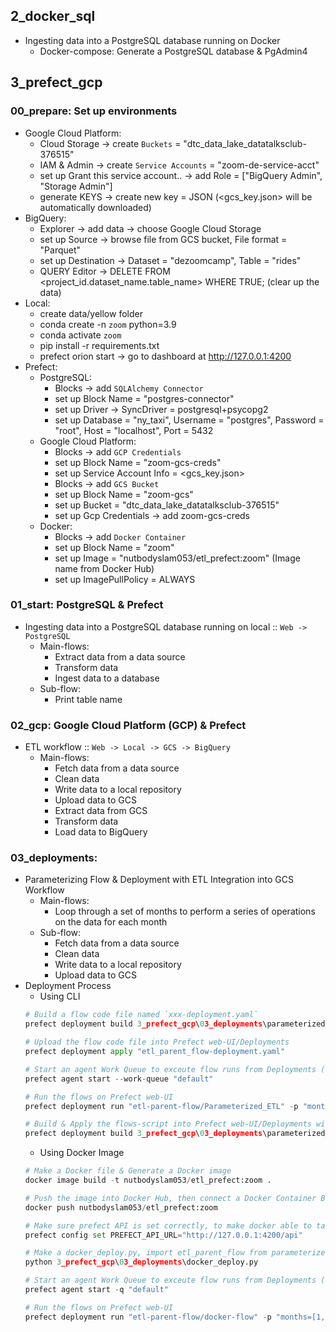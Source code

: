 ## 2_docker_sql
- Ingesting data into a PostgreSQL database running on Docker
    - Docker-compose: Generate a PostgreSQL database & PgAdmin4

## 3_prefect_gcp

### 00_prepare: Set up environments
- Google Cloud Platform:
    - Cloud Storage -> create `Buckets` = "dtc_data_lake_datatalksclub-376515"
    - IAM & Admin -> create `Service Accounts` = "zoom-de-service-acct" 
    - set up Grant this service account.. -> add Role = ["BigQuery Admin", "Storage Admin"]
    - generate KEYS -> create new key = JSON (<gcs_key.json> will be automatically downloaded)
- BigQuery:
    - Explorer -> add data -> choose Google Cloud Storage
    - set up Source -> browse file from GCS bucket, File format = "Parquet"
    - set up Destination -> Dataset = "dezoomcamp", Table = "rides"
    - QUERY Editor -> DELETE FROM <project_id.dataset_name.table_name> WHERE TRUE; (clear up the data)
- Local:
    - create data/yellow folder
    - conda create -n `zoom` python=3.9
    - conda activate `zoom`
    - pip install -r requirements.txt
    - prefect orion start -> go to dashboard at http://127.0.0.1:4200
- Prefect:
    - PostgreSQL:
        - Blocks -> add `SQLAlchemy Connector`
        - set up Block Name = "postgres-connector"
        - set up Driver -> SyncDriver = postgresql+psycopg2
        - set up Database = "ny_taxi", Username = "postgres", Password = "root", Host = "localhost", Port = 5432
    - Google Cloud Platform:
        - Blocks -> add `GCP Credentials`
        - set up Block Name = "zoom-gcs-creds"
        - set up Service Account Info = <gcs_key.json>
        - Blocks -> add `GCS Bucket`
        - set up Block Name = "zoom-gcs"
        - set up Bucket = "dtc_data_lake_datatalksclub-376515"
        - set up Gcp Credentials -> add zoom-gcs-creds
    - Docker:
        - Blocks -> add `Docker Container`
        - set up Block Name = "zoom"
        - set up Image = "nutbodyslam053/etl_prefect:zoom" (Image name from Docker Hub)
        - set up ImagePullPolicy = ALWAYS

### 01_start: PostgreSQL & Prefect
- Ingesting data into a PostgreSQL database running on local :: `Web -> PostgreSQL`
    - Main-flows:
        - Extract data from a data source
        - Transform data
        - Ingest data to a database
    - Sub-flow:
        - Print table name

### 02_gcp: Google Cloud Platform (GCP) & Prefect
- ETL workflow :: `Web -> Local -> GCS -> BigQuery`
    - Main-flows:
        - Fetch data from a data source
        - Clean data
        - Write data to a local repository
        - Upload data to GCS
        - Extract data from GCS
        - Transform data
        - Load data to BigQuery

### 03_deployments:
- Parameterizing Flow & Deployment with ETL Integration into GCS Workflow
    - Main-flows:
        - Loop through a set of months to perform a series of operations on the data for each month
    - Sub-flow:
        - Fetch data from a data source
        - Clean data
        - Write data to a local repository
        - Upload data to GCS
- Deployment Process
    - Using CLI
    ```Python
    # Build a flow code file named `xxx-deployment.yaml`
    prefect deployment build 3_prefect_gcp\03_deployments\parameterized_flow.py:etl_parent_flow -n "Parameterized_ETL"

    # Upload the flow code file into Prefect web-UI/Deployments
    prefect deployment apply "etl_parent_flow-deployment.yaml"

    # Start an agent Work Queue to exceute flow runs from Deployments (open another terminal)
    prefect agent start --work-queue "default"  

    # Run the flows on Prefect web-UI
    prefect deployment run "etl-parent-flow/Parameterized_ETL" -p "months=[1,2,3]"

    # Build & Apply the flows-script into Prefect web-UI/Deployments with crontab
    prefect deployment build 3_prefect_gcp\03_deployments\parameterized_flow.py:etl_parent_flow -n "etl" --cron "0 0 * * *" -a
    ```
    - Using Docker Image
    ```Python
    # Make a Docker file & Generate a Docker image
    docker image build -t nutbodyslam053/etl_prefect:zoom .

    # Push the image into Docker Hub, then connect a Docker Container Block on Prefect web-UI/Blocks
    docker push nutbodyslam053/etl_prefect:zoom

    # Make sure prefect API is set correctly, to make docker able to talk to the orion server
    prefect config set PREFECT_API_URL="http://127.0.0.1:4200/api"

    # Make a docker_deploy.py, import etl_parent_flow from parameterized_flow.py, and execute to upload the flow code file into Prefect web-UI/Deployments
    python 3_prefect_gcp\03_deployments\docker_deploy.py

    # Start an agent Work Queue to exceute flow runs from Deployments (open another terminal)
    prefect agent start -q "default"

    # Run the flows on Prefect web-UI
    prefect deployment run "etl-parent-flow/docker-flow" -p "months=[1,2,3]"
    ```